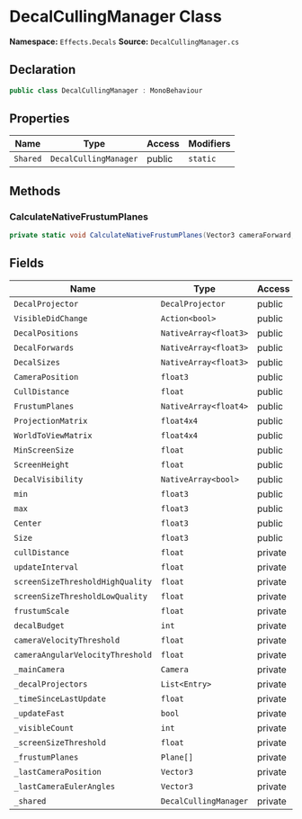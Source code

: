 # DecalCullingManager Class

**Namespace:** `Effects.Decals`
**Source:** `DecalCullingManager.cs`

## Declaration

```csharp
public class DecalCullingManager : MonoBehaviour
```

## Properties

| Name | Type | Access | Modifiers |
|------|------|--------|-----------|
| `Shared` | `DecalCullingManager` | public | `static` |

## Methods

### CalculateNativeFrustumPlanes

```csharp
private static void CalculateNativeFrustumPlanes(Vector3 cameraForward, Plane[] frustumPlanes, Vector3 cameraPosition, NativeArray<float4> nativePlanes, float scale)
```

## Fields

| Name | Type | Access | Modifiers |
|------|------|--------|-----------|
| `DecalProjector` | `DecalProjector` | public | - |
| `VisibleDidChange` | `Action<bool>` | public | - |
| `DecalPositions` | `NativeArray<float3>` | public | - |
| `DecalForwards` | `NativeArray<float3>` | public | - |
| `DecalSizes` | `NativeArray<float3>` | public | - |
| `CameraPosition` | `float3` | public | - |
| `CullDistance` | `float` | public | - |
| `FrustumPlanes` | `NativeArray<float4>` | public | - |
| `ProjectionMatrix` | `float4x4` | public | - |
| `WorldToViewMatrix` | `float4x4` | public | - |
| `MinScreenSize` | `float` | public | - |
| `ScreenHeight` | `float` | public | - |
| `DecalVisibility` | `NativeArray<bool>` | public | - |
| `min` | `float3` | public | - |
| `max` | `float3` | public | - |
| `Center` | `float3` | public | - |
| `Size` | `float3` | public | - |
| `cullDistance` | `float` | private | - |
| `updateInterval` | `float` | private | - |
| `screenSizeThresholdHighQuality` | `float` | private | - |
| `screenSizeThresholdLowQuality` | `float` | private | - |
| `frustumScale` | `float` | private | - |
| `decalBudget` | `int` | private | - |
| `cameraVelocityThreshold` | `float` | private | - |
| `cameraAngularVelocityThreshold` | `float` | private | - |
| `_mainCamera` | `Camera` | private | - |
| `_decalProjectors` | `List<Entry>` | private | `readonly` |
| `_timeSinceLastUpdate` | `float` | private | - |
| `_updateFast` | `bool` | private | - |
| `_visibleCount` | `int` | private | - |
| `_screenSizeThreshold` | `float` | private | - |
| `_frustumPlanes` | `Plane[]` | private | - |
| `_lastCameraPosition` | `Vector3` | private | - |
| `_lastCameraEulerAngles` | `Vector3` | private | - |
| `_shared` | `DecalCullingManager` | private | `static` |

